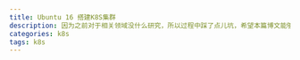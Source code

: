 ```yaml
---
title: Ubuntu 16 搭建K8S集群
description: 因为之前对于相关领域没什么研究，所以过程中踩了点儿坑，希望本篇博文能够帮助你顺利搭建kubernetes集群。
categories: k8s
tags: k8s
---
```

